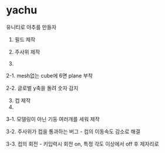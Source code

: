 # yachu
 유니티로 야추를 만들자
 
1. 필드 제작

2. 주사위 제작
3. 
2-1. mesh없는 cube에 6면 plane 부착

2-2. 글로벌 y축을 돌려 숫자 감지

3. 컵 제작
4. 
3-1. 모델링이 아닌 기둥 여러개를 세워 제작

3-2. 주사위가 컵을 통과하는 버그 - 컵의 이동속도 감소로 해결

3-3. 컵의 회전 - 키입력시 회전 on, 특정 각도 이상에서 off 후 제자리로
